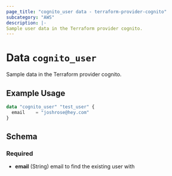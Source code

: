 ```yaml
---
page_title: "cognito_user data - terraform-provider-cognito"
subcategory: "AWS"
description: |-
Sample user data in the Terraform provider cognito.
---
```


# Data `cognito_user`

Sample data in the Terraform provider cognito.

## Example Usage

```terraform
data "cognito_user" "test_user" {
  email    = "joshrose@hey.com"
}
```

## Schema

### Required

- **email** (String) email to find the existing user with


